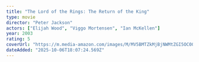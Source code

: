 ```yaml
---
title: "The Lord of the Rings: The Return of the King"
type: movie
director: "Peter Jackson"
actors: ["Elijah Wood", "Viggo Mortensen", "Ian McKellen"]
year: 2003
rating: 5
coverUrl: "https://m.media-amazon.com/images/M/MV5BMTZkMjBjNWMtZGI5OC00MGU0LTk4ZTItODg2NWM3NTVmNWQ4XkEyXkFqcGc@._V1_SX300.jpg"
dateAdded: "2025-10-06T18:07:24.569Z"
---
```


